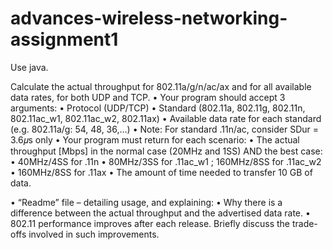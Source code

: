 # advances-wireless-networking-assignment1

Use java.

Calculate the actual throughput for 802.11a/g/n/ac/ax and for all available data rates, for both UDP and TCP.
• Your program should accept 3 arguments:
  • Protocol (UDP/TCP)
  • Standard (802.11a, 802.11g, 802.11n, 802.11ac_w1, 802.11ac_w2, 802.11ax)
  • Available data rate for each standard (e.g. 802.11a/g: 54, 48, 36,…)
  • Note: For standard .11n/ac, consider SDur = 3.6𝜇s only
• Your program must return for each scenario:
  • The actual throughput [Mbps] in the normal case (20MHz and 1SS) AND the best case:
   • 40MHz/4SS for .11n
   • 80MHz/3SS for .11ac_w1 ; 160MHz/8SS for .11ac_w2
   • 160MHz/8SS for .11ax
  • The amount of time needed to transfer 10 GB of data.
  
• “Readme” file – detailing usage, and explaining:
  • Why there is a difference between the actual throughput and the advertised data rate.
  • 802.11 performance improves after each release. Briefly discuss the trade-offs involved in such improvements.
